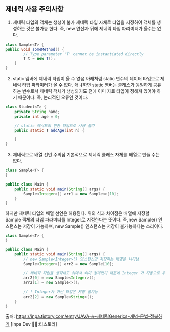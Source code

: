 ## 제네릭 사용 주의사항
1. 제네릭 타입의 객체는 생성이 불가
제네릭 타입 자체로 타입을 지정하여 객체를 생성하는 것은 불가능 한다. 즉, new 연산자 뒤에 제네릭 타입 파라미터가 올수는 없다.

```java
class Sample<T> {
public void someMethod() {
        // Type parameter 'T' cannot be instantiated directly
        T t = new T();
    }
}
```

2. static 멤버에 제네릭 타입이 올 수 없음
아래처럼 static 변수의 데이터 타입으로 제네릭 타입 파라미터가 올 수 없다. 왜냐하면 static 멤버는 클래스가 동일하게 공유하는 변수로서 제네릭 객체가 생성되기도 전에 이미 자료 타입이 정해져 있어야 하기 때문이다. 즉, 논리적인 오류인 것이다.

```java
class Student<T> {
    private String name;
    private int age = 0;

    // static 메서드의 반환 타입으로 사용 불가
    public static T addAge(int n) {

    }
}
```

3. 제네릭으로 배열 선언 주의점
기본적으로 제네릭 클래스 자체를 배열로 만들 수는 없다.

```java
class Sample<T> { 
}

public class Main {
    public static void main(String[] args) {
        Sample<Integer>[] arr1 = new Sample<>[10];
    }
}
```

하지만 제네릭 타입의 배열 선언은 허용된다.
위의 식과 차이점은 배열에 저장할 Sample 객체의 타입 파라미터를 Integer로 지정한다는 뜻이다. 즉,new Sample<Integer>() 인스턴스는 저장이 가능하며, new Sample<String>() 인스턴스는 저장이 불가능하다는 소리이다.

```java
class Sample<T> { 
}

public class Main {
    public static void main(String[] args) {
    	// new Sample<Integer>() 인스턴스만 저장하는 배열을 나타냄
        Sample<Integer>[] arr2 = new Sample[10]; 
        
        // 제네릭 타입을 생략해도 위에서 이미 정의했기 때문에 Integer 가 자동으로 추론됨
        arr2[0] = new Sample<Integer>(); 
        arr2[1] = new Sample<>();
        
        // ! Integer가 아닌 타입은 저장 불가능
        arr2[2] = new Sample<String>();
    }
}
```

출처: https://inpa.tistory.com/entry/JAVA-☕-제네릭Generics-개념-문법-정복하기 [Inpa Dev 👨‍💻:티스토리]